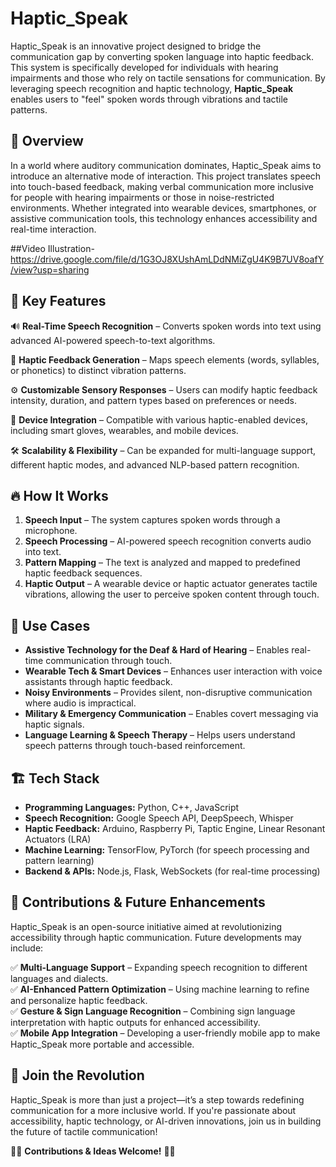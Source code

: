 # **Haptic_Speak**  

Haptic_Speak is an innovative project designed to bridge the communication gap by converting spoken language into haptic feedback. This system is specifically developed for individuals with hearing impairments and those who rely on tactile sensations for communication. By leveraging speech recognition and haptic technology, **Haptic_Speak** enables users to "feel" spoken words through vibrations and tactile patterns.  

## 🌟 **Overview**  

In a world where auditory communication dominates, Haptic_Speak aims to introduce an alternative mode of interaction. This project translates speech into touch-based feedback, making verbal communication more inclusive for people with hearing impairments or those in noise-restricted environments. Whether integrated into wearable devices, smartphones, or assistive communication tools, this technology enhances accessibility and real-time interaction.  

##Video Illustration-https://drive.google.com/file/d/1G3OJ8XUshAmLDdNMiZgU4K9B7UV8oafY/view?usp=sharing

## 🚀 **Key Features**  

🔊 **Real-Time Speech Recognition** – Converts spoken words into text using advanced AI-powered speech-to-text algorithms.  

📳 **Haptic Feedback Generation** – Maps speech elements (words, syllables, or phonetics) to distinct vibration patterns.  

⚙️ **Customizable Sensory Responses** – Users can modify haptic feedback intensity, duration, and pattern types based on preferences or needs.  

🔌 **Device Integration** – Compatible with various haptic-enabled devices, including smart gloves, wearables, and mobile devices.  

🛠 **Scalability & Flexibility** – Can be expanded for multi-language support, different haptic modes, and advanced NLP-based pattern recognition.  

## 🔥 **How It Works**  

1. **Speech Input** – The system captures spoken words through a microphone.  
2. **Speech Processing** – AI-powered speech recognition converts audio into text.  
3. **Pattern Mapping** – The text is analyzed and mapped to predefined haptic feedback sequences.  
4. **Haptic Output** – A wearable device or haptic actuator generates tactile vibrations, allowing the user to perceive spoken content through touch.  

## 🎯 **Use Cases**  

- **Assistive Technology for the Deaf & Hard of Hearing** – Enables real-time communication through touch.  
- **Wearable Tech & Smart Devices** – Enhances user interaction with voice assistants through haptic feedback.  
- **Noisy Environments** – Provides silent, non-disruptive communication where audio is impractical.  
- **Military & Emergency Communication** – Enables covert messaging via haptic signals.  
- **Language Learning & Speech Therapy** – Helps users understand speech patterns through touch-based reinforcement.  

## 🏗 **Tech Stack**  

- **Programming Languages:** Python, C++, JavaScript  
- **Speech Recognition:** Google Speech API, DeepSpeech, Whisper  
- **Haptic Feedback:** Arduino, Raspberry Pi, Taptic Engine, Linear Resonant Actuators (LRA)  
- **Machine Learning:** TensorFlow, PyTorch (for speech processing and pattern learning)  
- **Backend & APIs:** Node.js, Flask, WebSockets (for real-time processing)  

## 🤝 **Contributions & Future Enhancements**  

Haptic_Speak is an open-source initiative aimed at revolutionizing accessibility through haptic communication. Future developments may include:  

✅ **Multi-Language Support** – Expanding speech recognition to different languages and dialects.  
✅ **AI-Enhanced Pattern Optimization** – Using machine learning to refine and personalize haptic feedback.  
✅ **Gesture & Sign Language Recognition** – Combining sign language interpretation with haptic outputs for enhanced accessibility.  
✅ **Mobile App Integration** – Developing a user-friendly mobile app to make Haptic_Speak more portable and accessible.  

## 🎤 **Join the Revolution**  

Haptic_Speak is more than just a project—it’s a step towards redefining communication for a more inclusive world. If you're passionate about accessibility, haptic technology, or AI-driven innovations, join us in building the future of tactile communication!  
 

👨‍💻 **Contributions & Ideas Welcome!** 🚀💡
